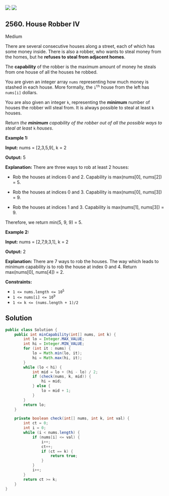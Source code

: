 [![](https://img.shields.io/github/stars/javadev/LeetCode-in-Java?label=Stars&style=flat-square)](https://github.com/javadev/LeetCode-in-Java)
[![](https://img.shields.io/github/forks/javadev/LeetCode-in-Java?label=Fork%20me%20on%20GitHub%20&style=flat-square)](https://github.com/javadev/LeetCode-in-Java/fork)

## 2560\. House Robber IV

Medium

There are several consecutive houses along a street, each of which has some money inside. There is also a robber, who wants to steal money from the homes, but he **refuses to steal from adjacent homes**.

The **capability** of the robber is the maximum amount of money he steals from one house of all the houses he robbed.

You are given an integer array `nums` representing how much money is stashed in each house. More formally, the <code>i<sup>th</sup></code> house from the left has `nums[i]` dollars.

You are also given an integer `k`, representing the **minimum** number of houses the robber will steal from. It is always possible to steal at least `k` houses.

Return _the **minimum** capability of the robber out of all the possible ways to steal at least_ `k` _houses_.

**Example 1:**

**Input:** nums = [2,3,5,9], k = 2

**Output:** 5

**Explanation:** There are three ways to rob at least 2 houses: 

- Rob the houses at indices 0 and 2. Capability is max(nums[0], nums[2]) = 5. 

- Rob the houses at indices 0 and 3. Capability is max(nums[0], nums[3]) = 9. 

- Rob the houses at indices 1 and 3. Capability is max(nums[1], nums[3]) = 9. 

Therefore, we return min(5, 9, 9) = 5.

**Example 2:**

**Input:** nums = [2,7,9,3,1], k = 2

**Output:** 2

**Explanation:** There are 7 ways to rob the houses. The way which leads to minimum capability is to rob the house at index 0 and 4. Return max(nums[0], nums[4]) = 2.

**Constraints:**

*   <code>1 <= nums.length <= 10<sup>5</sup></code>
*   <code>1 <= nums[i] <= 10<sup>9</sup></code>
*   `1 <= k <= (nums.length + 1)/2`

## Solution

```java
public class Solution {
    public int minCapability(int[] nums, int k) {
        int lo = Integer.MAX_VALUE;
        int hi = Integer.MIN_VALUE;
        for (int it : nums) {
            lo = Math.min(lo, it);
            hi = Math.max(hi, it);
        }
        while (lo < hi) {
            int mid = lo + (hi - lo) / 2;
            if (check(nums, k, mid)) {
                hi = mid;
            } else {
                lo = mid + 1;
            }
        }
        return lo;
    }

    private boolean check(int[] nums, int k, int val) {
        int ct = 0;
        int i = 0;
        while (i < nums.length) {
            if (nums[i] <= val) {
                i++;
                ct++;
                if (ct == k) {
                    return true;
                }
            }
            i++;
        }
        return ct >= k;
    }
}
```